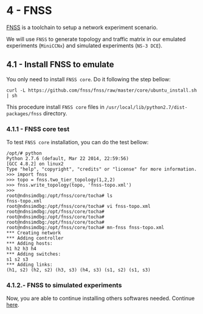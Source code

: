 # 4 - FNSS

[FNSS](http://fnss.github.io/) is a toolchain to setup a network experiment scenario.

We will use `FNSS` to generate topology and traffic matrix in our emulated experiments (`MiniCCNx`) and simulated experiments (`NS-3 DCE`).

## 4.1 - Install FNSS to emulate

You only need to install `FNSS core`. Do it following the step bellow:

`curl -L https://github.com/fnss/fnss/raw/master/core/ubuntu_install.sh | sh`

This procedure install `FNSS core` files in `/usr/local/lib/python2.7/dist-packages/fnss` directory.

### 4.1.1 - FNSS core test

To test `FNSS core` installation, you can do the test bellow:

```
/opt/# python
Python 2.7.6 (default, Mar 22 2014, 22:59:56)
[GCC 4.8.2] on linux2
Type "help", "copyright", "credits" or "license" for more information.
>>> import fnss
>>> topo = fnss.two_tier_topology(1,2,2)
>>> fnss.write_topology(topo, 'fnss-topo.xml')
>>>
root@ndnsimdbg:/opt/fnss/core/tocha# ls
fnss-topo.xml
root@ndnsimdbg:/opt/fnss/core/tocha# vi fnss-topo.xml
root@ndnsimdbg:/opt/fnss/core/tocha#
root@ndnsimdbg:/opt/fnss/core/tocha#
root@ndnsimdbg:/opt/fnss/core/tocha#
root@ndnsimdbg:/opt/fnss/core/tocha# mn-fnss fnss-topo.xml
*** Creating network
*** Adding controller
*** Adding hosts:
h1 h2 h3 h4
*** Adding switches:
s1 s2 s3
*** Adding links:
(h1, s2) (h2, s2) (h3, s3) (h4, s3) (s1, s2) (s1, s3)
``` 

### 4.1.2.- FNSS to simulated experiments

Now, you are able to continue installing others softwares needed. Continue [here](https://github.com/emersonbarea/testes/edit/master/4_install_FNSS.md).
